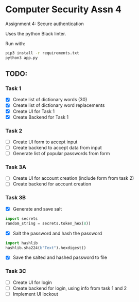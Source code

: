 # Computer Security Assn 4

Assignment 4: Secure authentication

Uses the python Black linter.

Run with:

```sh
pip3 install -r requirements.txt
python3 app.py
```

## TODO:

### Task 1

- [x] Create list of dictionary words (30)
- [x] Create list of dictionary word replacements
- [x] Create UI for Task 1
- [x] Create Backend for Task 1

### Task 2

- [ ] Create UI form to accept input
- [ ] Create backend to accept data from input
- [ ] Generate list of popular passwords from form

### Task 3A

- [ ] Create UI for account creation (include form from task 2)
- [ ] Create backend for account creation

### Task 3B

- [x] Generate and save salt

```python
import secrets
random_string = secrets.token_hex(8))
```

- [x] Salt the password and hash the password

```python
import hashlib
hashlib.sha224(b"Text").hexdigest()
```

- [x] Save the salted and hashed password to file

### Task 3C

- [ ] Create UI for login
- [ ] Create backend for login, using info from task 1 and 2
- [ ] Implement UI lockout
